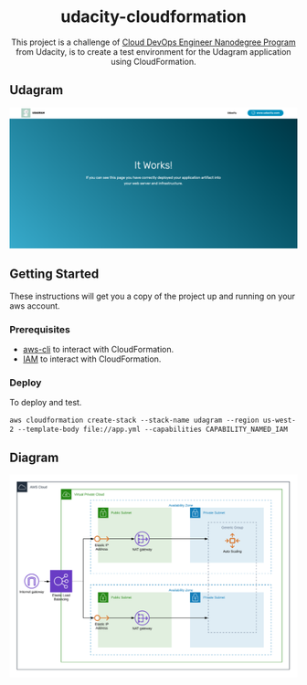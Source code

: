 <h1 align="center">
    udacity-cloudformation
</h1>

<p align="center">
    This project is a challenge of <a href="https://www.udacity.com/course/cloud-dev-ops-nanodegree--nd9991">Cloud DevOps Engineer Nanodegree Program</a> from Udacity, is to create a test environment for the Udagram application using CloudFormation.
</p>


## Udagram

![udagram](.github/udagram.png)

## Getting Started

These instructions will get you a copy of the project up and running on your aws account.

### Prerequisites

* [aws-cli](https://github.com/aws/aws-cli) to interact with CloudFormation.
* [IAM](https://docs.aws.amazon.com/pt_br/IAM/latest/UserGuide/introduction.html) to interact with CloudFormation.

### Deploy

To deploy and test.
```
aws cloudformation create-stack --stack-name udagram --region us-west-2 --template-body file://app.yml --capabilities CAPABILITY_NAMED_IAM
```

## Diagram

![diagram](.github/diagram.png)
